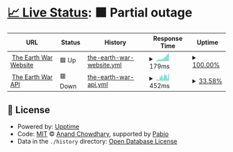 # [📈 Live Status](https://status.kitki30.tk/): <!--live status--> **🟧 Partial outage**

<!--start: status pages-->
<!-- This summary is generated by Upptime (https://github.com/upptime/upptime) -->
<!-- Do not edit this manually, your changes will be overwritten -->
<!-- prettier-ignore -->
| URL | Status | History | Response Time | Uptime |
| --- | ------ | ------- | ------------- | ------ |
| <img alt="" src="https://icons.duckduckgo.com/ip3/www.kitki30.tk.ico" height="13"> [The Earth War Website](https://www.kitki30.tk) | 🟩 Up | [the-earth-war-website.yml](https://github.com/A-Kipl-Studio/Service-Status/commits/HEAD/history/the-earth-war-website.yml) | <details><summary><img alt="Response time graph" src="./graphs/the-earth-war-website/response-time-week.png" height="20"> 179ms</summary><br><a href="https://status.kitki30.tk/history/the-earth-war-website"><img alt="Response time 179" src="https://img.shields.io/endpoint?url=https%3A%2F%2Fraw.githubusercontent.com%2FA-Kipl-Studio%2FService-Status%2FHEAD%2Fapi%2Fthe-earth-war-website%2Fresponse-time.json"></a><br><a href="https://status.kitki30.tk/history/the-earth-war-website"><img alt="24-hour response time 179" src="https://img.shields.io/endpoint?url=https%3A%2F%2Fraw.githubusercontent.com%2FA-Kipl-Studio%2FService-Status%2FHEAD%2Fapi%2Fthe-earth-war-website%2Fresponse-time-day.json"></a><br><a href="https://status.kitki30.tk/history/the-earth-war-website"><img alt="7-day response time 179" src="https://img.shields.io/endpoint?url=https%3A%2F%2Fraw.githubusercontent.com%2FA-Kipl-Studio%2FService-Status%2FHEAD%2Fapi%2Fthe-earth-war-website%2Fresponse-time-week.json"></a><br><a href="https://status.kitki30.tk/history/the-earth-war-website"><img alt="30-day response time 179" src="https://img.shields.io/endpoint?url=https%3A%2F%2Fraw.githubusercontent.com%2FA-Kipl-Studio%2FService-Status%2FHEAD%2Fapi%2Fthe-earth-war-website%2Fresponse-time-month.json"></a><br><a href="https://status.kitki30.tk/history/the-earth-war-website"><img alt="1-year response time 179" src="https://img.shields.io/endpoint?url=https%3A%2F%2Fraw.githubusercontent.com%2FA-Kipl-Studio%2FService-Status%2FHEAD%2Fapi%2Fthe-earth-war-website%2Fresponse-time-year.json"></a></details> | <details><summary><a href="https://status.kitki30.tk/history/the-earth-war-website">100.00%</a></summary><a href="https://status.kitki30.tk/history/the-earth-war-website"><img alt="All-time uptime 100.00%" src="https://img.shields.io/endpoint?url=https%3A%2F%2Fraw.githubusercontent.com%2FA-Kipl-Studio%2FService-Status%2FHEAD%2Fapi%2Fthe-earth-war-website%2Fuptime.json"></a><br><a href="https://status.kitki30.tk/history/the-earth-war-website"><img alt="24-hour uptime 100.00%" src="https://img.shields.io/endpoint?url=https%3A%2F%2Fraw.githubusercontent.com%2FA-Kipl-Studio%2FService-Status%2FHEAD%2Fapi%2Fthe-earth-war-website%2Fuptime-day.json"></a><br><a href="https://status.kitki30.tk/history/the-earth-war-website"><img alt="7-day uptime 100.00%" src="https://img.shields.io/endpoint?url=https%3A%2F%2Fraw.githubusercontent.com%2FA-Kipl-Studio%2FService-Status%2FHEAD%2Fapi%2Fthe-earth-war-website%2Fuptime-week.json"></a><br><a href="https://status.kitki30.tk/history/the-earth-war-website"><img alt="30-day uptime 100.00%" src="https://img.shields.io/endpoint?url=https%3A%2F%2Fraw.githubusercontent.com%2FA-Kipl-Studio%2FService-Status%2FHEAD%2Fapi%2Fthe-earth-war-website%2Fuptime-month.json"></a><br><a href="https://status.kitki30.tk/history/the-earth-war-website"><img alt="1-year uptime 100.00%" src="https://img.shields.io/endpoint?url=https%3A%2F%2Fraw.githubusercontent.com%2FA-Kipl-Studio%2FService-Status%2FHEAD%2Fapi%2Fthe-earth-war-website%2Fuptime-year.json"></a></details>
| <img alt="" src="https://icons.duckduckgo.com/ip3/api.kitki30.tk.ico" height="13"> [The Earth War API](https://api.kitki30.tk) | 🟥 Down | [the-earth-war-api.yml](https://github.com/A-Kipl-Studio/Service-Status/commits/HEAD/history/the-earth-war-api.yml) | <details><summary><img alt="Response time graph" src="./graphs/the-earth-war-api/response-time-week.png" height="20"> 452ms</summary><br><a href="https://status.kitki30.tk/history/the-earth-war-api"><img alt="Response time 452" src="https://img.shields.io/endpoint?url=https%3A%2F%2Fraw.githubusercontent.com%2FA-Kipl-Studio%2FService-Status%2FHEAD%2Fapi%2Fthe-earth-war-api%2Fresponse-time.json"></a><br><a href="https://status.kitki30.tk/history/the-earth-war-api"><img alt="24-hour response time 550" src="https://img.shields.io/endpoint?url=https%3A%2F%2Fraw.githubusercontent.com%2FA-Kipl-Studio%2FService-Status%2FHEAD%2Fapi%2Fthe-earth-war-api%2Fresponse-time-day.json"></a><br><a href="https://status.kitki30.tk/history/the-earth-war-api"><img alt="7-day response time 452" src="https://img.shields.io/endpoint?url=https%3A%2F%2Fraw.githubusercontent.com%2FA-Kipl-Studio%2FService-Status%2FHEAD%2Fapi%2Fthe-earth-war-api%2Fresponse-time-week.json"></a><br><a href="https://status.kitki30.tk/history/the-earth-war-api"><img alt="30-day response time 452" src="https://img.shields.io/endpoint?url=https%3A%2F%2Fraw.githubusercontent.com%2FA-Kipl-Studio%2FService-Status%2FHEAD%2Fapi%2Fthe-earth-war-api%2Fresponse-time-month.json"></a><br><a href="https://status.kitki30.tk/history/the-earth-war-api"><img alt="1-year response time 452" src="https://img.shields.io/endpoint?url=https%3A%2F%2Fraw.githubusercontent.com%2FA-Kipl-Studio%2FService-Status%2FHEAD%2Fapi%2Fthe-earth-war-api%2Fresponse-time-year.json"></a></details> | <details><summary><a href="https://status.kitki30.tk/history/the-earth-war-api">33.58%</a></summary><a href="https://status.kitki30.tk/history/the-earth-war-api"><img alt="All-time uptime 33.58%" src="https://img.shields.io/endpoint?url=https%3A%2F%2Fraw.githubusercontent.com%2FA-Kipl-Studio%2FService-Status%2FHEAD%2Fapi%2Fthe-earth-war-api%2Fuptime.json"></a><br><a href="https://status.kitki30.tk/history/the-earth-war-api"><img alt="24-hour uptime 66.84%" src="https://img.shields.io/endpoint?url=https%3A%2F%2Fraw.githubusercontent.com%2FA-Kipl-Studio%2FService-Status%2FHEAD%2Fapi%2Fthe-earth-war-api%2Fuptime-day.json"></a><br><a href="https://status.kitki30.tk/history/the-earth-war-api"><img alt="7-day uptime 33.58%" src="https://img.shields.io/endpoint?url=https%3A%2F%2Fraw.githubusercontent.com%2FA-Kipl-Studio%2FService-Status%2FHEAD%2Fapi%2Fthe-earth-war-api%2Fuptime-week.json"></a><br><a href="https://status.kitki30.tk/history/the-earth-war-api"><img alt="30-day uptime 33.58%" src="https://img.shields.io/endpoint?url=https%3A%2F%2Fraw.githubusercontent.com%2FA-Kipl-Studio%2FService-Status%2FHEAD%2Fapi%2Fthe-earth-war-api%2Fuptime-month.json"></a><br><a href="https://status.kitki30.tk/history/the-earth-war-api"><img alt="1-year uptime 33.58%" src="https://img.shields.io/endpoint?url=https%3A%2F%2Fraw.githubusercontent.com%2FA-Kipl-Studio%2FService-Status%2FHEAD%2Fapi%2Fthe-earth-war-api%2Fuptime-year.json"></a></details>

<!--end: status pages-->

## 📄 License

- Powered by: [Upptime](https://github.com/upptime/upptime)
- Code: [MIT](./LICENSE) © [Anand Chowdhary](https://anandchowdhary.com), supported by [Pabio](https://pabio.com)
- Data in the `./history` directory: [Open Database License](https://opendatacommons.org/licenses/odbl/1-0/)
